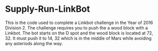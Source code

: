 # Supply-Run-LinkBot
This is the code used to complete a Linkbot challenge in the Year of 2016 Division 2. The challenge requires you to push the a wood block with a Linkbot. The bot starts on the D spot and the wood block is located at 72, 32. It must push it to 14, 32 which is in the middle of Mars while avoiding any asteriods along the way.

